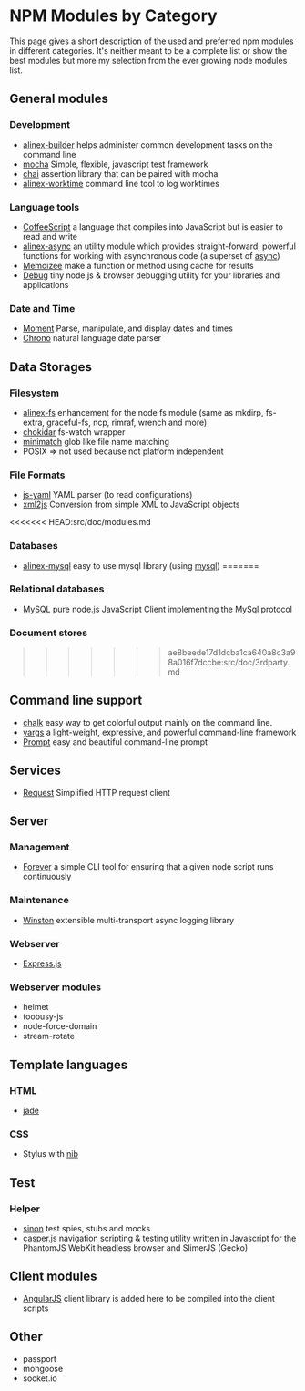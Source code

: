 NPM Modules by Category
=================================================

This page gives a short description of the used and preferred npm modules in
different categories.
It's neither meant to be a complete list or show the best modules but more my
selection from the ever growing node modules list.


General modules
-------------------------------------------------


### Development

- [alinex-builder](https://alinex.github.io/node-builder/)
  helps administer common development tasks on the command line
- [mocha](https://visionmedia.github.io/mocha/)
  Simple, flexible, javascript test framework
- [chai](http://chaijs.com/)
  assertion library that can be paired with mocha
- [alinex-worktime](https://alinex.github.io/node-worktime/)
  command line tool to log worktimes


### Language tools

- [CoffeeScript](http://coffeescript.org/)
  a language that compiles into JavaScript but is easier to read and write
- [alinex-async](https://github.com/alinex/node-async/)
  an utility module which provides straight-forward, powerful functions for
  working with asynchronous code (a superset of [async](https://github.com/caolan/async/))
- [Memoizee](https://github.com/medikoo/memoize)
  make a function or method using cache for results
- [Debug](https://github.com/visionmedia/debug/)
  tiny node.js & browser debugging utility for your libraries and applications


### Date and Time

- [Moment](http://momentjs.com/docs/)
  Parse, manipulate, and display dates and times
- [Chrono](https://github.com/wanasit/chrono)
  natural language date parser


Data Storages
-------------------------------------------------

### Filesystem

- [alinex-fs](https://alinex.github.io/node-fs/)
  enhancement for the node fs module
  (same as mkdirp, fs-extra, graceful-fs, ncp, rimraf, wrench and more)
- [chokidar](https://github.com/paulmillr/chokidar)
  fs-watch wrapper
- [minimatch](https://github.com/isaacs/minimatch)
  glob like file name matching
- POSIX
  => not used because not platform independent

### File Formats

- [js-yaml](https://github.com/nodeca/js-yaml)
  YAML parser (to read configurations)
- [xml2js](https://github.com/Leonidas-from-XIV/node-xml2js)
  Conversion from simple XML to JavaScript objects

<<<<<<< HEAD:src/doc/modules.md
### Databases

- [alinex-mysql](https://alinex.github.io/node-mysql/)
  easy to use mysql library
  (using [mysql](https://github.com/felixge/node-mysql))
=======
### Relational databases

- [MySQL](https://github.com/felixge/node-mysql/)
  pure node.js JavaScript Client implementing the MySql protocol

### Document stores
>>>>>>> ae8beede17d1dcba1ca640a8c3a98a016f7dccbe:src/doc/3rdparty.md


Command line support
-------------------------------------------------

- [chalk](https://github.com/sindresorhus/chalk)
  easy way to get colorful output mainly on the command line.
- [yargs](https://github.com/chevex/yargs)
  a light-weight, expressive, and powerful command-line framework
- [Prompt](https://github.com/flatiron/prompt/)
  easy and beautiful command-line prompt

Services
-------------------------------------------------

- [Request](https://github.com/mikeal/request/)
  Simplified HTTP request client


Server
-------------------------------------------------

### Management

- [Forever](https://github.com/nodejitsu/forever/)
  a simple CLI tool for ensuring that a given node script runs continuously

### Maintenance

- [Winston](https://github.com/flatiron/winston/)
  extensible multi-transport async logging library

### Webserver

- [Express.js](http://expressjs.com)

### Webserver modules

- helmet
- toobusy-js
- node-force-domain
- stream-rotate


Template languages
-------------------------------------------------

### HTML

- [jade](http://jade-lang.com/)

### CSS

- Stylus
  with [nib](http://visionmedia.github.io/nib/)


Test
-------------------------------------------------

### Helper

- [sinon](http://sinonjs.org/)
  test spies, stubs and mocks
- [casper.js](http://casperjs.org/)
  navigation scripting & testing utility written in Javascript for the PhantomJS
  WebKit headless browser and SlimerJS (Gecko)


Client modules
-------------------------------------------------


- [AngularJS](https://docs.angularjs.org/)
  client library is added here to be compiled into the client scripts


Other
-------------------------------------------------
- passport
- mongoose
- socket.io
